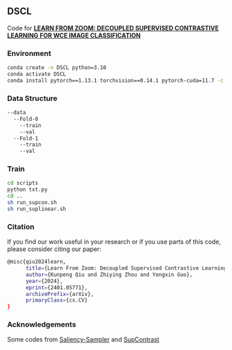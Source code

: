 ## DSCL

Code for [**LEARN FROM ZOOM: DECOUPLED SUPERVISED CONTRASTIVE LEARNING FOR WCE IMAGE CLASSIFICATION**](https://arxiv.org/abs/2401.05771)

### Environment

```bash
conda create -n DSCL python=3.10
conda activate DSCL
conda install pytorch==1.13.1 torchvision==0.14.1 pytorch-cuda=11.7 -c pytorch -c nvidia
```

### Data Structure
```bash
--data
  --Fold-0
    --train
    --val
  --Fold-1
    --train
    --val
```

### Train
```bash
cd scripts
python txt.py
cd ..
sh run_supcon.sh
sh run_suplinear.sh
```

### Citation
If you find our work useful in your research or if you use parts of this code, please consider citing our paper:
```bash
@misc{qiu2024learn,
      title={Learn From Zoom: Decoupled Supervised Contrastive Learning For WCE Image Classification}, 
      author={Kunpeng Qiu and Zhiying Zhou and Yongxin Guo},
      year={2024},
      eprint={2401.05771},
      archivePrefix={arXiv},
      primaryClass={cs.CV}
}
```

### Acknowledgements
Some codes from [Saliency-Sampler](https://github.com/recasens/Saliency-Sampler/tree/master) and [SupContrast](https://github.com/HobbitLong/SupContrast)
